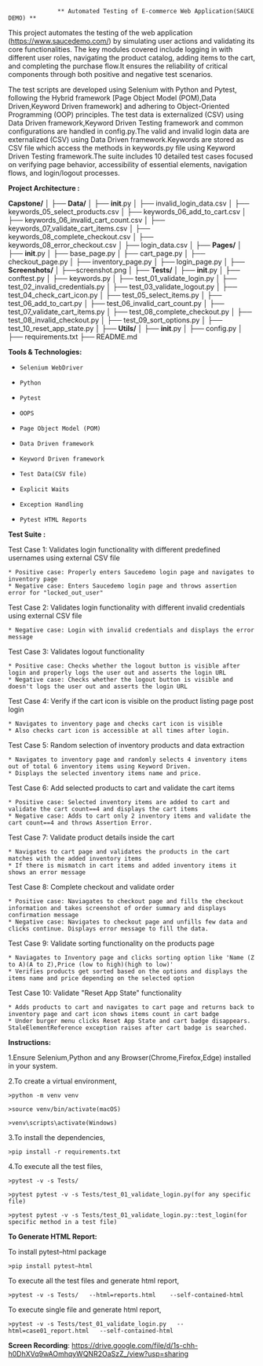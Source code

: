                  ** Automated Testing of E-commerce Web Application(SAUCE DEMO) **
		
This project automates the testing of the web application (https://www.saucedemo.com/) by simulating user actions and validating its core functionalities. The key modules covered include logging in with different user roles, navigating the product catalog, adding items to the cart, and completing the purchase flow.It ensures the reliability of critical components through both positive and negative test scenarios.

The test scripts are developed using Selenium with Python and Pytest, following the Hybrid framework [Page Object Model (POM),Data Driven,Keyword Driven framework] and adhering to Object-Oriented Programming (OOP) principles. The test data is externalized (CSV) using Data Driven framework,Keyword Driven Testing framework and common configurations are handled in config.py.The valid and invalid login data are externalized (CSV) using Data Driven framework.Keywords are stored as CSV file which access the methods in keywords.py file using Keyword Driven Testing framework.The suite includes 10 detailed test cases focused on verifying page behavior, accessibility of essential elements, navigation flows, and login/logout processes.



**Project Architecture :**

**Capstone/**
│
├── **Data/**
│   ├── __init__.py
│   ├── invalid_login_data.csv
│   ├── keywords_05_select_products.csv
│   ├── keywords_06_add_to_cart.csv
│   ├── keywords_06_invalid_cart_count.csv
│   ├── keywords_07_validate_cart_items.csv
│   ├── keywords_08_complete_checkout.csv
│   ├── keywords_08_error_checkout.csv
│   ├── login_data.csv
│
├── **Pages/**
│   ├── __init__.py
│   ├── base_page.py
│   ├── cart_page.py
│   ├── checkout_page.py
│   ├── inventory_page.py
│   ├── login_page.py
│
├── **Screenshots/**
│   ├──screenshot.png
│
├── **Tests/**
│   ├── __init__.py
│   ├── conftest.py
│   ├── keywords.py
│   ├── test_01_validate_login.py
│   ├── test_02_invalid_credentials.py
│   ├── test_03_validate_logout.py
│   ├── test_04_check_cart_icon.py
│   ├── test_05_select_items.py
│   ├── test_06_add_to_cart.py
│   ├── test_06_invalid_cart_count.py
│   ├── test_07_validate_cart_items.py
│   ├── test_08_complete_checkout.py
│   ├── test_08_invalid_checkout.py
│   ├── test_09_sort_options.py
│   ├── test_10_reset_app_state.py
│
├── **Utils/**
│   ├── __init__.py
│   ├── config.py
│
├── requirements.txt
├── README.md



**Tools & Technologies:**
*     Selenium WebDriver
*     Python 
*     Pytest
*     OOPS
*     Page Object Model (POM)
*     Data Driven framework
*     Keyword Driven framework
*     Test Data(CSV file)
*     Explicit Waits
*     Exception Handling
*     Pytest HTML Reports




**Test Suite :**

Test Case 1: Validates login functionality with different predefined usernames using external CSV file

	* Positive case: Properly enters Saucedemo login page and navigates to inventory page
	* Negative case: Enters Saucedemo login page and throws assertion error for "locked_out_user"
 
Test Case 2: Validates login functionality with different invalid credentials using external CSV file

	* Negative case: Login with invalid credentials and displays the error message

Test Case 3: Validates logout functionality

	* Positive case: Checks whether the logout button is visible after login and properly logs the user out and asserts the login URL
	* Negative case: Checks whether the logout button is visible and doesn't logs the user out and asserts the login URL

Test Case 4: Verify if the cart icon is visible on the product listing page post login

	* Navigates to inventory page and checks cart icon is visible
	* Also checks cart icon is accessible at all times after login.

Test Case 5: Random selection of inventory products and data extraction

	* Navigates to inventory page and randomly selects 4 inventory items out of total 6 inventory items using Keyword Driven.
	* Displays the selected inventory items name and price.
 
Test Case 6: Add selected products to cart and validate the cart items 

	* Positive case: Selected inventory items are added to cart and validate the cart count==4 and displays the cart items
	* Negative case: Adds to cart only 2 inventory items and validate the cart count==4 and throws Assertion Error.

Test Case 7: Validate product details inside the cart

	* Navigates to cart page and validates the products in the cart matches with the added inventory items
	* If there is mismatch in cart items and added inventory items it shows an error message
 
Test Case 8: Complete checkout and validate order

	* Positive case: Naviagates to checkout page and fills the checkout information and takes screenshot of order summary and displays confirmation message
	* Negative case: Navigates to checkout page and unfills few data and clicks continue. Displays error message to fill the data.

Test Case 9: Validate sorting functionality on the products page

	* Naviagates to Inventory page and clicks sorting option like 'Name (Z to A)(A to Z),Price (low to high)(high to low)'
 	* Verifies products get sorted based on the options and displays the items name and price depending on the selected option

Test Case 10: Validate "Reset App State" functionality

	* Adds products to cart and navigates to cart page and returns back to inventory page and cart icon shows items count in cart badge
	* Under burger menu clicks Reset App State and cart badge disappears. StaleElementReference exception raises after cart badge is searched.



**Instructions:**

1.Ensure Selenium,Python and any Browser(Chrome,Firefox,Edge) installed in your system. 

2.To create a virtual environment,

	>python -m venv venv
 
	>source venv/bin/activate(macOS)
 
	>venv\scripts\activate(Windows)

3.To install the dependencies,

	>pip install -r requirements.txt

4.To execute all the test files,

	>pytest -v -s Tests/

	>pytest pytest -v -s Tests/test_01_validate_login.py(for any specific file)

	>pytest pytest -v -s Tests/test_01_validate_login.py::test_login(for specific method in a test file)



**To Generate HTML Report:**

To install pytest–html package

	>pip install pytest–html

To execute all the test files and generate html report,

	>pytest -v -s Tests/   --html=reports.html    --self-contained-html

To execute single file and generate html report,

	>pytest -v -s Tests/test_01_validate_login.py   --html=case01_report.html   --self-contained-html


**Screen Recording**: https://drive.google.com/file/d/1s-chh-h0DhXVq9wAOmhqyWQNR2OaSzZ_/view?usp=sharing




